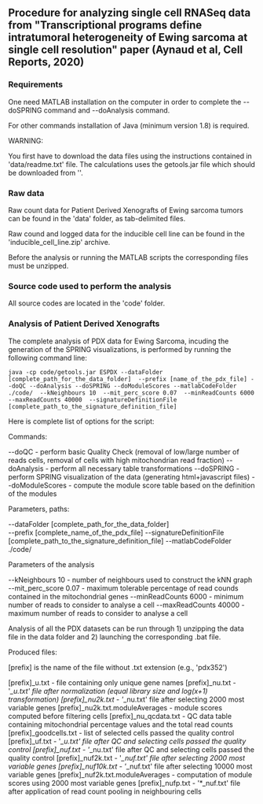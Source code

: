 ## Procedure for analyzing single cell RNASeq data from "Transcriptional programs define intratumoral heterogeneity of Ewing sarcoma at single cell resolution" paper (Aynaud et al, Cell Reports, 2020)

### Requirements

One need MATLAB installation on the computer in order to complete the --doSPRING command and --doAnalysis command.

For other commands installation of Java (minimum version 1.8) is required.

WARNING: 

You first have to download the data files using the instructions contained in 'data/readme.txt' file.
The calculations uses the getools.jar file which should be downloaded from ''.

### Raw data

Raw count data for Patient Derived Xenografts of Ewing sarcoma tumors can be found in the 'data' folder, as tab-delimited files.

Raw cound and logged data for the inducible cell line can be found in the 'inducible_cell_line.zip' archive.

Before the analysis or running the MATLAB scripts the corresponding files must be unzipped.

### Source code used to perform the analysis

All source codes are located in the 'code' folder.


### Analysis of Patient Derived Xenografts

The complete analysis of PDX data for Ewing Sarcoma, incuding the generation of the SPRING visualizations, is performed by running the following command line:

	java -cp code/getools.jar ESPDX --dataFolder [complete_path_for_the_data_folder]  --prefix [name_of_the_pdx_file] --doQC --doAnalysis --doSPRING --doModuleScores --matlabCodeFolder ./code/  --kNeighbours 10  --mit_perc_score 0.07  --minReadCounts 6000  --maxReadCounts 40000  --signatureDefinitionFile [complete_path_to_the_signature_definition_file]

Here is complete list of options for the script:

Commands:

--doQC  - perform basic Quality Check (removal of low/large number of reads cells, removal of cells with high mitochondrian read fraction)
--doAnalysis - perform all necessary table transformations
--doSPRING - perform SPRING visualization of the data (generating html+javascript files)
--doModuleScores - compute the module score table based on the definition of the modules

Parameters, paths:

--dataFolder [complete_path_for_the_data_folder]  
--prefix [complete_name_of_the_pdx_file] 
--signatureDefinitionFile [complete_path_to_the_signature_definition_file]
--matlabCodeFolder ./code/  

Parameters of the analysis

--kNeighbours 10  - number of neighbours used to construct the kNN graph
--mit_perc_score 0.07  - maximum tolerable percentage of read counds contained in the mitochondrial genes
--minReadCounts 6000  - minimum number of reads to consider to analyse a cell
--maxReadCounts 40000 - maximum number of reads to consider to analyse a cell

Analysis of all the PDX datasets can be run through 1) unzipping the data file in the data folder and 2) launching the corresponding .bat file.

Produced files:

[prefix] is the name of the file without .txt extension (e.g., 'pdx352')

[prefix]_u.txt - file containing only unique gene names
[prefix]_nu.txt - '*_u.txt' file after normalization (equal library size and log(x+1) transformation)
[prefix]_nu2k.txt - '*_nu.txt' file after selecting 2000 most variable genes
[prefix]_nu2k.txt.moduleAverages - module scores computed before filtering cells
[prefix]_nu_qcdata.txt - QC data table containing mitochondrial percentage values and the total read counts
[prefix]_goodcells.txt - list of selected cells passed the quality control
[prefix]_uf.txt - '*_u.txt' file after QC and selecting cells passed the quality control
[prefix]_nuf.txt  - '*_nu.txt' file after QC and selecting cells passed the quality control
[prefix]_nuf2k.txt - '*_nuf.txt' file after selecting 2000 most variable genes
[prefix]_nuf10k.txt - '*_nuf.txt' file after selecting 10000 most variable genes
[prefix]_nuf2k.txt.moduleAverages  - computation of module scores using 2000 most variable genes
[prefix]_nufp.txt  - '*_nuf.txt' file after application of read count pooling in neighbouring cells



